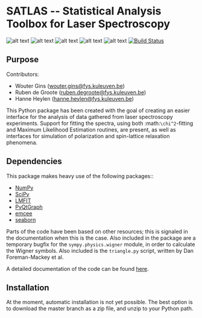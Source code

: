 SATLAS -- Statistical Analysis Toolbox for Laser Spectroscopy
=============================================================
![alt text](https://img.shields.io/badge/DOI-10.5281%2Fzenodo.18444-blue.svg 'DOI Identifier')
![alt text](https://img.shields.io/badge/License-MIT-blue.svg 'License')
![alt text](https://img.shields.io/badge/Python-3.4-green.svg 'Python version')
![alt text](https://img.shields.io/badge/Tested_on-Windows-green.svg 'Supported platform')
![alt text](https://img.shields.io/badge/Not_tested_on-Linux/Mac-red.svg 'Unsupported platform')
[![Build Status](https://travis-ci.org/woutergins/satlas.svg?branch=master)](https://travis-ci.org/woutergins/satlas)

Purpose
-------
Contributors:
* Wouter Gins (wouter.gins@fys.kuleuven.be)
* Ruben de Groote (ruben.degroote@fys.kuleuven.be)
* Hanne Heylen (hanne.heylen@fys.kuleuven.be)

This Python package has been created with the goal of creating an easier interface for the analysis of data gathered from laser spectroscopy experiments. Support for fitting the spectra, using both :math:`\chi^2`-fitting and Maximum Likelihood Estimation routines, are present, as well as interfaces for simulation of polarization and spin-lattice relaxation phenomena.

Dependencies
------------
This package makes heavy use of the following packages::
* [NumPy](http://www.numpy.org/)
* [SciPy](http://www.scipy.org/)
* [LMFIT](http://lmfit.github.io/lmfit-py/index.html)
* [PyQtGraph](http://www.pyqtgraph.org/)
* [emcee](http://dan.iel.fm/emcee/current/)
* [seaborn](http://stanford.edu/~mwaskom/software/seaborn/)

Parts of the code have been based on other resources; this is signaled in the documentation when this is the case. Also included in the package are a temporary bugfix for the `sympy.physics.wigner` module, in order to calculate the Wigner symbols. Also included is the `triangle.py` script, written by Dan Foreman-Mackey et al.

A detailed documentation of the code can be found [here](http://woutergins.github.io/satlas/).

Installation
------------
At the moment, automatic installation is not yet possible. The best option is to download the master branch as a zip file, and unzip to your Python path.
